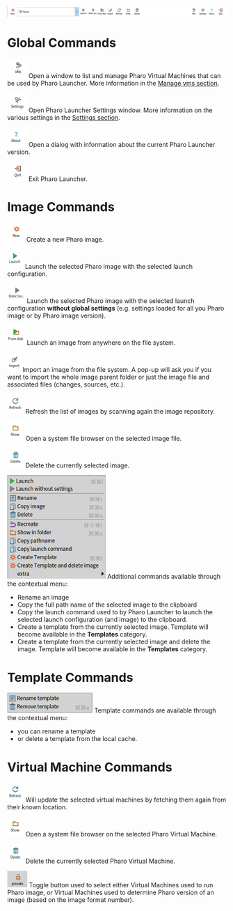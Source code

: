 ![Screenshot of Pharo Launcher taskbar](images/taskbar.png)

# Global Commands
![VM command](images/vm-command.png) Open a window to list and manage Pharo Virtual Machines that can be used by Pharo Launcher. More information in the [Manage vms section](../manage-vms).

![Settings command](images/settings-command.png) Open Pharo Launcher Settings window. More information on the various settings in the [Settings section](../settings).

![About command](images/about-command.png) Open a dialog with information about the current Pharo Launcher version.

![Quit command](images/quit-command.png) Exit Pharo Launcher.

# Image Commands
![New image command](images/new-command.png) Create a new Pharo image.

![Launch command](images/launch-command.png) Launch the selected Pharo image with the selected launch configuration.

![Basic launch command](images/basic-launch-command.png) Launch the selected Pharo image with the selected launch configuration **without global settings** (e.g. settings loaded for all you Pharo image or by Pharo image version).

![Launch image from disk command](images/launch-from-disk-command.png) Launch an image from anywhere on the file system.

![Import image command](images/import-command.png) Import an image from the file system. A pop-up will ask you if you want to import the whole image parent folder or just the image file and associated files (changes, sources, etc.).

![Refresh image command](images/refresh-command.png) Refresh the list of images by scanning again the image repository.

![Show image command](images/show-command.png) Open a system file browser on the selected image file.

![Delete image command](images/delete-command.png) Delete the currently selected image.

 ![Image contextal menu commands](images/image-contextual-menu-commands.png) Additional commands available through the contextual menu: 

 * Rename an image
 * Copy the full path name of the selected image to the clipboard
 * Copy the launch command used to by Pharo Launcher to launch the selected launch configuration (and image) to the clipboard.
 * Create a template from the currently selected image. Template will become available in the **Templates** category.
 * Create a template from the currently selected image and delete the image. Template will become available in the **Templates** category.

# Template Commands
 ![Template contextal menu commands](images/template-commands.png) Template commands are available through the contextual menu: 

 * you can rename a template
 * or delete a template from the local cache.

# Virtual Machine Commands
![Update vm command](images/refresh-command.png) Will update the selected virtual machines by fetching them again from their known location.

![Show vm command](images/show-command.png) Open a system file browser on the selected Pharo Virtual Machine.

![Delete vm command](images/delete-command.png) Delete the currently selected Pharo Virtual Machine.

![Private vm command](images/vm-private-toggle-command.png) Toggle button used to select either Virtual Machines used to run Pharo image, or Virtual Machines used to determine Pharo version of an image (based on the image format number).
